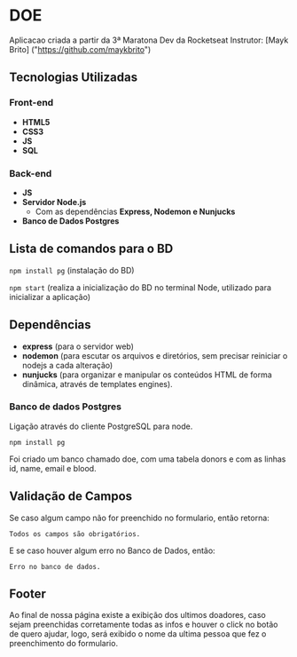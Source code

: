 # DOE
Aplicacao criada a partir da 3ª Maratona Dev da Rocketseat
Instrutor: [Mayk Brito] ("https://github.com/maykbrito")

## Tecnologias Utilizadas

### Front-end
- **HTML5**
- **CSS3**
- **JS**
- **SQL**
### Back-end
- **JS**
- **Servidor Node.js**
  - Com as dependências **Express, Nodemon e Nunjucks**
- **Banco de Dados Postgres**

## Lista de comandos para o BD
`npm install pg` (instalação  do BD)

`npm start` (realiza a inicialização do BD no terminal Node, utilizado para inicializar a aplicação)

## Dependências

- **express** (para o servidor web)
- **nodemon** (para escutar os arquivos e diretórios, sem precisar reiniciar o nodejs a cada alteração) 
- **nunjucks** (para organizar e manipular os conteúdos HTML de forma dinâmica, através de templates engines).

### Banco de dados Postgres
Ligação através do cliente PostgreSQL para node.

`npm install pg`

Foi criado um banco chamado doe, com uma tabela donors e com as linhas id, name, email e blood.

## Validação de Campos
Se caso algum campo não for preenchido no formulario, então retorna:

`Todos os campos são obrigatórios.`

E se caso houver algum erro no Banco de Dados, então:

`Erro no banco de dados.`

## Footer

Ao final de nossa página existe a exibição dos ultimos doadores, caso sejam preenchidas corretamente todas as infos e houver o click no botão de quero ajudar, logo, será exibido o nome da ultima pessoa que fez o preenchimento do formulario.


